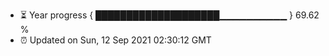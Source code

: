 - ⏳ Year progress { ████████████████████▁▁▁▁▁▁▁▁▁▁ } 69.62 %
- ⏰ Updated on Sun, 12 Sep 2021 02:30:12 GMT

